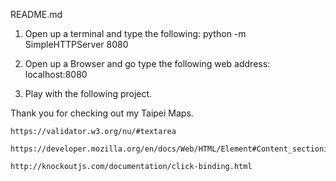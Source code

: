 README.md

1. Open up a terminal and type the following: 
        python -m SimpleHTTPServer 8080

2. Open up a Browser and go type the following web address:
        localhost:8080

3. Play with the following project. 

Thank you for checking out my Taipei Maps. 



<!-- Made HTML Changes to errors from the following site: -->
	https://validator.w3.org/nu/#textarea
<!-- HTML Semantics Guide -->
	https://developer.mozilla.org/en/docs/Web/HTML/Element#Content_sectioning
<!-- knockout.js click binding changed to manipulate MVVC model documentation -->
	http://knockoutjs.com/documentation/click-binding.html


